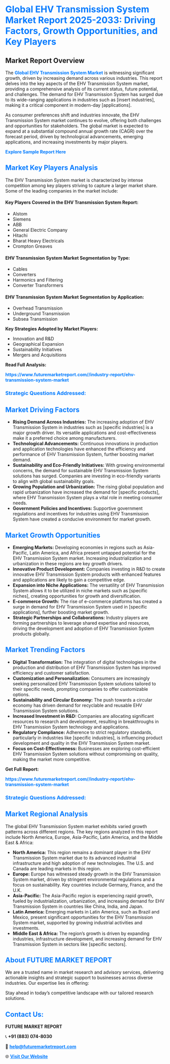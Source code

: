 <h1 style="color: #007BFF;">Global EHV Transmission System Market Report 2025-2033: Driving Factors, Growth Opportunities, and Key Players</h1>

<section id="overview">
<h2>Market Report Overview</h2>
<p>The <a href="https://www.futuremarketreport.com//industry-report/ehv-transmission-system-market" style="color: #007BFF; text-decoration: none;"><strong>Global EHV Transmission System Market</strong></a> is witnessing significant growth, driven by increasing demand across various industries. This report delves into the key aspects of the EHV Transmission System market, providing a comprehensive analysis of its current status, future potential, and challenges. The demand for EHV Transmission System has surged due to its wide-ranging applications in industries such as [insert industries], making it a critical component in modern-day [applications].</p>
<p>As consumer preferences shift and industries innovate, the EHV Transmission System market continues to evolve, offering both challenges and opportunities for stakeholders. The global market is expected to expand at a substantial compound annual growth rate (CAGR) over the forecast period, driven by technological advancements, emerging applications, and increasing investments by major players.</p>
</section>

<section id="overview">
<p><a href="https://www.futuremarketreport.com//request-sample/reportId=92406" style="color: #007BFF; text-decoration: none;"><strong>Explore Sample Report Here</strong></a></p>
</section>

<section id="key-players">
<h2 style="color: #007BFF;">Market Key Players Analysis</h2>
<p>The EHV Transmission System market is characterized by intense competition among key players striving to capture a larger market share. Some of the leading companies in the market include:</p>
<h4>Key Players Covered in the EHV Transmission System Report:</h4>
<ul><li>Alstom</li><li>Siemens</li><li>ABB</li><li>General Electric Company</li><li>Hitachi</li><li>Bharat Heavy Electricals</li><li>Crompton Greaves</li></ul>
<h4>EHV Transmission System Market Segmentation by Type:</h4>
<ul><li>Cables</li><li>Converters</li><li>Harmonics and Filtering</li><li>Converter Transformers</li></ul>

<h4>EHV Transmission System Market Segmentation by Application:</h4>
<ul><li>Overhead Transmission</li><li>Underground Transmission</li><li>Subsea Transmission</li></ul>
<p><strong>Key Strategies Adopted by Market Players:</strong></p>
<ul>
<li>Innovation and R&D</li>
<li>Geographical Expansion</li>
<li>Sustainability Initiatives</li>
<li>Mergers and Acquisitions</li>
</ul>
</section>

<section>
<p><strong>Read Full Analysis: </strong></p><a href="https://www.futuremarketreport.com//industry-report/ehv-transmission-system-market" style="color: #007BFF; text-decoration: none;"><strong>https://www.futuremarketreport.com//industry-report/ehv-transmission-system-market</strong></a>
<h3 style="color: #007BFF;">Strategic Questions Addressed:</h3>
</section>

<section id="driving-factors">
<h2 style="color: #007BFF;">Market Driving Factors</h2>
<ul>
<li><strong>Rising Demand Across Industries:</strong> The increasing adoption of EHV Transmission System in industries such as [specific industries] is a major growth driver. Its versatile applications and cost-effectiveness make it a preferred choice among manufacturers.</li>
<li><strong>Technological Advancements:</strong> Continuous innovations in production and application technologies have enhanced the efficiency and performance of EHV Transmission System, further boosting market demand.</li>
<li><strong>Sustainability and Eco-Friendly Initiatives:</strong> With growing environmental concerns, the demand for sustainable EHV Transmission System solutions has surged. Companies are investing in eco-friendly variants to align with global sustainability goals.</li>
<li><strong>Growing Population and Urbanization:</strong> The rising global population and rapid urbanization have increased the demand for [specific products], where EHV Transmission System plays a vital role in meeting consumer needs.</li>
<li><strong>Government Policies and Incentives:</strong> Supportive government regulations and incentives for industries using EHV Transmission System have created a conducive environment for market growth.</li>
</ul>
</section>

<section id="growth-opportunities">
<h2 style="color: #007BFF;">Market Growth Opportunities</h2>
<ul>
<li><strong>Emerging Markets:</strong> Developing economies in regions such as Asia-Pacific, Latin America, and Africa present untapped potential for the EHV Transmission System market. Increasing industrialization and urbanization in these regions are key growth drivers.</li>
<li><strong>Innovative Product Development:</strong> Companies investing in R&D to create innovative EHV Transmission System products with enhanced features and applications are likely to gain a competitive edge.</li>
<li><strong>Expansion into Niche Applications:</strong> The versatility of EHV Transmission System allows it to be utilized in niche markets such as [specific niches], creating opportunities for growth and diversification.</li>
<li><strong>E-commerce Growth:</strong> The rise of e-commerce platforms has created a surge in demand for EHV Transmission System used in [specific applications], further boosting market growth.</li>
<li><strong>Strategic Partnerships and Collaborations:</strong> Industry players are forming partnerships to leverage shared expertise and resources, driving the development and adoption of EHV Transmission System products globally.</li>
</ul>
</section>

<section id="trending-factors">
<h2 style="color: #007BFF;">Market Trending Factors</h2>
<ul>
<li><strong>Digital Transformation:</strong> The integration of digital technologies in the production and distribution of EHV Transmission System has improved efficiency and customer satisfaction.</li>
<li><strong>Customization and Personalization:</strong> Consumers are increasingly seeking personalized EHV Transmission System solutions tailored to their specific needs, prompting companies to offer customizable options.</li>
<li><strong>Sustainability and Circular Economy:</strong> The push towards a circular economy has driven demand for recyclable and reusable EHV Transmission System solutions.</li>
<li><strong>Increased Investment in R&D:</strong> Companies are allocating significant resources to research and development, resulting in breakthroughs in EHV Transmission System technology and applications.</li>
<li><strong>Regulatory Compliance:</strong> Adherence to strict regulatory standards, particularly in industries like [specific industries], is influencing product development and quality in the EHV Transmission System market.</li>
<li><strong>Focus on Cost-Effectiveness:</strong> Businesses are exploring cost-efficient EHV Transmission System solutions without compromising on quality, making the market more competitive.</li>
</ul>
</section>

<section>
<p><strong>Get Full Report: </strong></p><a href="https://www.futuremarketreport.com//industry-report/ehv-transmission-system-market" style="color: #007BFF; text-decoration: none;"><strong>https://www.futuremarketreport.com//industry-report/ehv-transmission-system-market</strong></a>
<h3 style="color: #007BFF;">Strategic Questions Addressed:</h3>
</section>


<section id="regional-analysis">
<h2 style="color: #007BFF;">Market Regional Analysis</h2>
<p>The global EHV Transmission System market exhibits varied growth patterns across different regions. The key regions analyzed in this report include North America, Europe, Asia-Pacific, Latin America, and the Middle East & Africa:</p>
<ul>
<li><strong>North America:</strong> This region remains a dominant player in the EHV Transmission System market due to its advanced industrial infrastructure and high adoption of new technologies. The U.S. and Canada are leading markets in this region.</li>
<li><strong>Europe:</strong> Europe has witnessed steady growth in the EHV Transmission System market, driven by stringent environmental regulations and a focus on sustainability. Key countries include Germany, France, and the U.K.</li>
<li><strong>Asia-Pacific:</strong> The Asia-Pacific region is experiencing rapid growth, fueled by industrialization, urbanization, and increasing demand for EHV Transmission System in countries like China, India, and Japan.</li>
<li><strong>Latin America:</strong> Emerging markets in Latin America, such as Brazil and Mexico, present significant opportunities for the EHV Transmission System market, supported by growing industrial activities and investments.</li>
<li><strong>Middle East & Africa:</strong> The region’s growth is driven by expanding industries, infrastructure development, and increasing demand for EHV Transmission System in sectors like [specific sectors].</li>
</ul>
</section>

<footer>
<h2 style="color: #007BFF;">About FUTURE MARKET REPORT</h2>
<p>We are a trusted name in market research and advisory services, delivering actionable insights and strategic support to businesses across diverse industries. Our expertise lies in offering:</p>

<p>Stay ahead in today’s competitive landscape with our tailored research solutions.</p>

<h2 style="color: #007BFF;">Contact Us:</h2>
<p><strong>FUTURE MARKET REPORT</strong></p>
<p>📞 <strong>+91 (883) 074-8030</strong></p>
<p>📧 <strong><a href="mailto:help@futuremarketreport.com" style="color: #007BFF;">help@futuremarketreport.com</a></strong></p>
<p>🌐 <strong><a href="https://www.futuremarketreport.com/" style="color: #007BFF;">Visit Our Website</a></strong></p>
</footer>